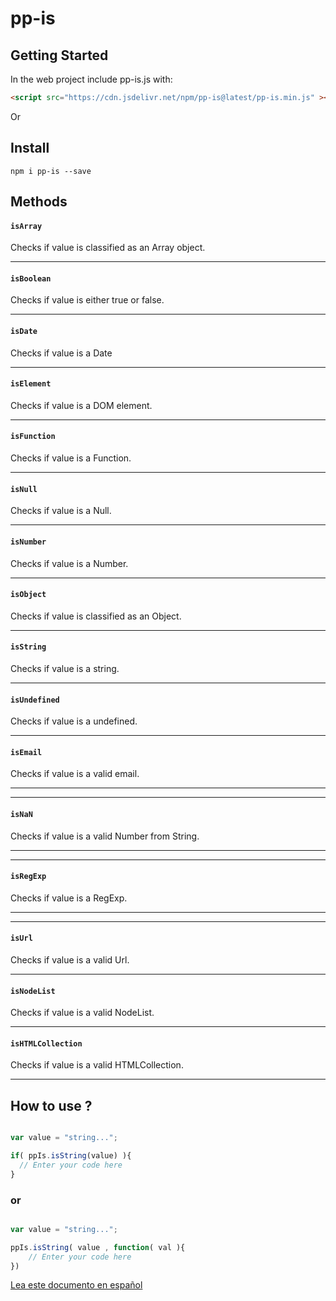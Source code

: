 # pp-is

## Getting Started

In the web project include pp-is.js with:

```html
<script src="https://cdn.jsdelivr.net/npm/pp-is@latest/pp-is.min.js" ></script>
```

Or

## Install

```console
npm i pp-is --save
```
## Methods

#### `isArray`

Checks if value is classified as an Array object.

---
#### `isBoolean`

Checks if value is either true or false.

---
#### `isDate`

Checks if value is a Date

---
#### `isElement`

Checks if value is a DOM element.

---
#### `isFunction`

Checks if value is a Function.

---
#### `isNull`

Checks if value is a Null.

---
#### `isNumber`

Checks if value is a Number.

---
#### `isObject`

Checks if value is classified as an Object.

---
#### `isString`

Checks if value is a string.

---
#### `isUndefined`

Checks if value is a undefined.

---
#### `isEmail`

Checks if value is a valid email.

---

---
#### `isNaN`

Checks if value is a valid Number from String.

---

---
#### `isRegExp`

Checks if value is a RegExp.

---

---
#### `isUrl`

Checks if value is a valid Url.

---

#### `isNodeList`

Checks if value is a valid NodeList.

---

#### `isHTMLCollection`

Checks if value is a valid HTMLCollection.

---

## How to use ?

```javascript

var value = "string...";

if( ppIs.isString(value) ){
  // Enter your code here
}
```

### or

```javascript

var value = "string...";

ppIs.isString( value , function( val ){
    // Enter your code here
})

```

[Lea este documento en español](./README_es.md)
